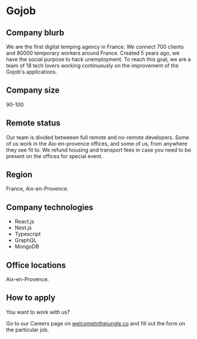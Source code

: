 # Gojob

## Company blurb

We are the first digital temping agency in France. We connect 700 clients and 80000 temporary workers around France. Created 5 years ago, we have the social purpose to hack unemployment. 
To reach this goal, we are a team of 18 tech lovers working continuously on the improvement of the Gojob's applications. 

## Company size

90-100

## Remote status

Our team is divided betweeen full remote and no-remote developers. 
Some of us work in the Aix-en-provence offices, and some of us, from anywhere they see fit to. We refund housing and transport fees in case you need to be present on the offices for special event. 

## Region

France, Aix-en-Provence.

## Company technologies

- React.js
- Nest.js
- Typescript
- GraphQL
- MongoDB


## Office locations

Aix-en-Provence.

## How to apply

You want to work with us?

Go to our Careers page on [welcometothejungle.co](https://www.welcometothejungle.com/fr/companies/gojob) and fill out the form on the particular job.


